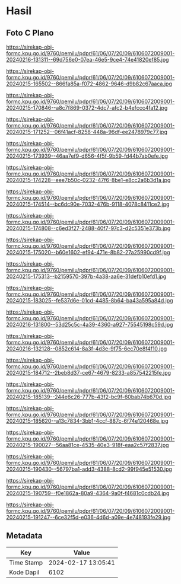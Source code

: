 # Hasil

## Foto C Plano

https://sirekap-obj-formc.kpu.go.id/9760/pemilu/pdpr/61/06/07/20/09/6106072009001-20240216-131311--69d756e0-07ea-46e5-9ce4-74e41820ef85.jpg

https://sirekap-obj-formc.kpu.go.id/9760/pemilu/pdpr/61/06/07/20/09/6106072009001-20240215-165502--866fa85a-f072-4862-9646-d9b82c67aaca.jpg

https://sirekap-obj-formc.kpu.go.id/9760/pemilu/pdpr/61/06/07/20/09/6106072009001-20240215-170846--a8c7f869-0372-4dc7-afc2-b4efccc4fa12.jpg

https://sirekap-obj-formc.kpu.go.id/9760/pemilu/pdpr/61/06/07/20/09/6106072009001-20240215-171252--06f41acf-8258-448a-96df-ee2478979c77.jpg

https://sirekap-obj-formc.kpu.go.id/9760/pemilu/pdpr/61/06/07/20/09/6106072009001-20240215-173939--46aa7ef9-d656-4f5f-9b59-fd44b7ab0efe.jpg

https://sirekap-obj-formc.kpu.go.id/9760/pemilu/pdpr/61/06/07/20/09/6106072009001-20240215-174228--eee7b50c-0232-47f6-8be1-e8cc2a6b3d1a.jpg

https://sirekap-obj-formc.kpu.go.id/9760/pemilu/pdpr/61/06/07/20/09/6106072009001-20240215-174514--bc6dc90e-7032-476b-9118-4078c8411ce2.jpg

https://sirekap-obj-formc.kpu.go.id/9760/pemilu/pdpr/61/06/07/20/09/6106072009001-20240215-174808--c6ed3f27-2488-40f7-97c3-d2c5351e373b.jpg

https://sirekap-obj-formc.kpu.go.id/9760/pemilu/pdpr/61/06/07/20/09/6106072009001-20240215-175020--b60e1602-ef94-471e-8b82-27a25990cd9f.jpg

https://sirekap-obj-formc.kpu.go.id/9760/pemilu/pdpr/61/06/07/20/09/6106072009001-20240215-175313--b2159570-397b-4a38-aa6e-31defb10efd1.jpg

https://sirekap-obj-formc.kpu.go.id/9760/pemilu/pdpr/61/06/07/20/09/6106072009001-20240215-183025--fe537d6e-01cd-4485-8b64-ba43a595a84d.jpg

https://sirekap-obj-formc.kpu.go.id/9760/pemilu/pdpr/61/06/07/20/09/6106072009001-20240216-131800--53d25c5c-4a39-4360-a927-75545198c59d.jpg

https://sirekap-obj-formc.kpu.go.id/9760/pemilu/pdpr/61/06/07/20/09/6106072009001-20240216-132128--0852c614-8a3f-4d3e-9f75-6ec70e8f4f10.jpg

https://sirekap-obj-formc.kpu.go.id/9760/pemilu/pdpr/61/06/07/20/09/6106072009001-20240215-184712--2beb8d37-ce67-4679-8233-a857542215fe.jpg

https://sirekap-obj-formc.kpu.go.id/9760/pemilu/pdpr/61/06/07/20/09/6106072009001-20240215-185139--244e6c26-777b-43f2-bc9f-60bab74b670d.jpg

https://sirekap-obj-formc.kpu.go.id/9760/pemilu/pdpr/61/06/07/20/09/6106072009001-20240215-185620--a13c7834-3bb1-4ccf-887c-6f74e120468e.jpg

https://sirekap-obj-formc.kpu.go.id/9760/pemilu/pdpr/61/06/07/20/09/6106072009001-20240215-190027--56aa81ce-4535-40e3-918f-eaa2c57f2837.jpg

https://sirekap-obj-formc.kpu.go.id/9760/pemilu/pdpr/61/06/07/20/09/6106072009001-20240215-190430--56797ba1-add3-4388-8cd2-99f945e51530.jpg

https://sirekap-obj-formc.kpu.go.id/9760/pemilu/pdpr/61/06/07/20/09/6106072009001-20240215-190759--f0e1862a-80a9-4364-9a0f-f4681c0cdb24.jpg

https://sirekap-obj-formc.kpu.go.id/9760/pemilu/pdpr/61/06/07/20/09/6106072009001-20240215-191247--6ce32f5d-e036-4d6d-a09e-4e748193fe29.jpg


## Metadata

| Key        | Value               |
| ---------- | ------------------- |
| Time Stamp | 2024-02-17 13:05:41 |
| Kode Dapil | 6102                |



